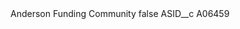 <?xml version="1.0" encoding="UTF-8"?>
<CustomMetadata xmlns="http://soap.sforce.com/2006/04/metadata" xmlns:xsi="http://www.w3.org/2001/XMLSchema-instance" xmlns:xsd="http://www.w3.org/2001/XMLSchema">
    <label>Anderson Funding Community</label>
    <protected>false</protected>
    <values>
        <field>ASID__c</field>
        <value xsi:type="xsd:string">A06459</value>
    </values>
</CustomMetadata>

